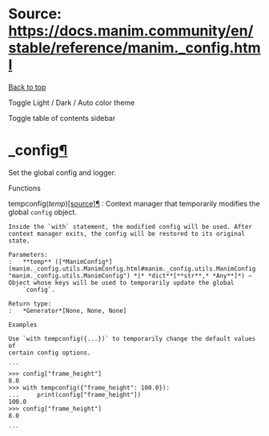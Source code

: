 # Source: https://docs.manim.community/en/stable/reference/manim._config.html

[Back to top](#)

Toggle Light / Dark / Auto color theme

Toggle table of contents sidebar

\_config[¶](#module-manim._config "Link to this heading")
=========================================================

Set the global config and logger.

Functions

tempconfig(*temp*)[[source]](../_modules/manim/_config.html#tempconfig)[¶](#manim._config.tempconfig "Link to this definition")
:   Context manager that temporarily modifies the global `config` object.

    Inside the `with` statement, the modified config will be used. After
    context manager exits, the config will be restored to its original state.

    Parameters:
    :   **temp** ([*ManimConfig*](manim._config.utils.ManimConfig.html#manim._config.utils.ManimConfig "manim._config.utils.ManimConfig") *|* *dict**[**str**,* *Any**]*) – Object whose keys will be used to temporarily update the global
        `config`.

    Return type:
    :   *Generator*[None, None, None]

    Examples

    Use `with tempconfig({...})` to temporarily change the default values of
    certain config options.

    ```
    >>> config["frame_height"]
    8.0
    >>> with tempconfig({"frame_height": 100.0}):
    ...     print(config["frame_height"])
    100.0
    >>> config["frame_height"]
    8.0

    ```